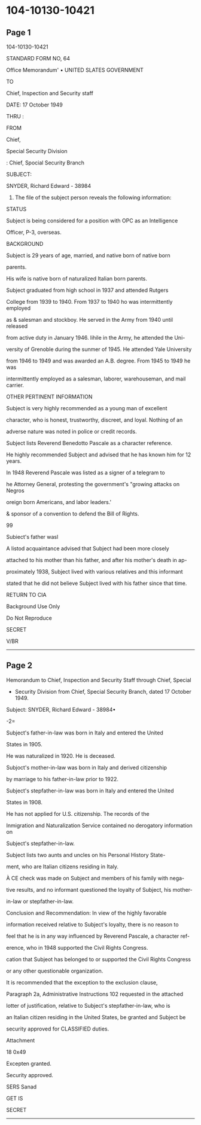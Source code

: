 # 104-10130-10421

## Page 1

104-10130-10421

STANDARD FORM NO, 64

Office Memorandum' • UNITED SLATES GOVERNMENT

TO

Chief, Inspection and Security staff

DATE: 17 October 1949

THRU :

FROM

Chief,

Special Security Division

: Chief, Spocial Security Branch

SUBJECT:

SNYDER, Richard Edward - 38984

1. The file of the subject person reveals the following information:

STATUS

Subject is being considered for a position with OPC as an Intelligence

Officer, P-3, overseas.

BACKGROUND

Subject is 29 years of age, married, and native born of native born

parents.

His wife is native born of naturalized Italian born parents.

Subject graduated from high school in 1937 and attended Rutgers

College from 1939 to 1940. From 1937 to 1940 ho was intermittently employed

as & salesman and stockboy. He served in the Army from 1940 until released

from active duty in January 1946. lihile in the Army, he attended the Uni-

versity of Grenoble during the sunmer of 1945. He attended Yale University

from 1946 to 1949 and was awarded an A.B. degree. From 1945 to 1949 he was

intermittently employed as a salesman, laborer, warehouseman, and mail carrier.

OTHER PERTINENT INFORMATION

Subject is very highly recommended as a young man of excellent

character, who is honest, trustworthy, discreet, and loyal. Nothing of an

adverse nature was noted in police or credit records.

Subject lists Reverend Benedotto Pascale as a character reference.

He highly recommended Subject and advised that he has known him for 12 years.

In 1948 Reverend Pascale was listed as a signer of a telegram to

he Attorney General, protesting the government's "growing attacks on Negros

oreign born Americans, and labor leaders.'

& sponsor of a convention to defend the Bill of Rights.

99

Subiect's father wasl

A listod acquaintance advised that Subject had been more closely

attached to his mother than his father, and after his mother's death in ap-

proximately 1938, Subject lived with various relatives and this informant

stated that he did not believe Subject lived with his father since that time.

RETURN TO CIA

Background Use Only

Do Not Reproduce

SECRET

V/BR

---

## Page 2

Hemorandum to Chief, Inspection and Security Staff through Chief, Special

- Security Division from Chief, Special Security Branch, dated 17 October 1949.

Subject: SNYDER, Richard Edward - 38984•

-2=

Subject's father-in-law was born in Italy and entered the United

States in 1905.

He was naturalized in 1920. He is deceased.

Subjoct's mother-in-law was born in Italy and derived citizenship

by marriage to his father-in-law prior to 1922.

Subject's stepfather-in-law was born in Italy and entered the United

States in 1908.

He has not applied for U.S. citizenship. The records of the

Inmigration and Naturalization Service contained no derogatory information on

Subject's stepfather-in-law.

Subject lists two aunts and uncles on his Personal History State-

ment, who are Italian citizens residing in Italy.

À CE check was made on Subject and members of his family with nega-

tive results, and no informant questioned the loyalty of Subject, his mother-

in-law or stepfather-in-law.

Conclusion and Recommendation: In view of the highly favorable

information received relative to Subject's loyalty, there is no reason to

feel that he is in any way influenced by Reverend Pascale, a character ref-

erence, who in 1948 supported the Civil Rights Congress.

cation that Subjeot has belonged to or supported the Civil Rights Congress

or any other questionable organization.

It is recommended that the exception to the exclusion clause,

Paragraph 2a, Administrative Instructions 102 requested in the attached

lotter of justification, relative to Subject's stepfather-in-law, who is

an Italian citizen residing in the United States, be granted and Subject be

security approved for CLASSIFIED duties.

Attachment

18 0x49

Excepten granted.

Security approved.

SERS Sanad

GET IS

SECRET

---

